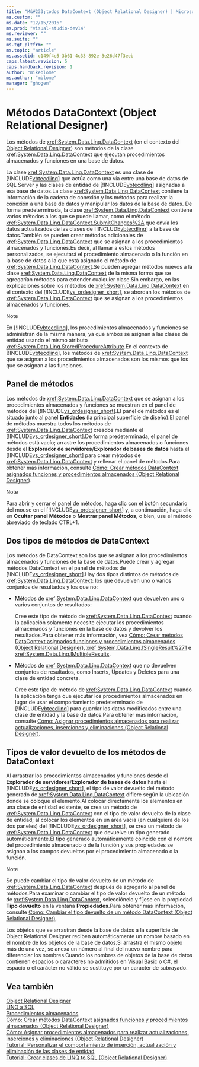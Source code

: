 ```yaml
---
title: "M&#233;todos DataContext (Object Relational Designer) | Microsoft Docs"
ms.custom: ""
ms.date: "12/15/2016"
ms.prod: "visual-studio-dev14"
ms.reviewer: ""
ms.suite: ""
ms.tgt_pltfrm: ""
ms.topic: "article"
ms.assetid: c149f4e5-3b61-4c33-892e-3e26d47f3eeb
caps.latest.revision: 5
caps.handback.revision: 1
author: "mikeblome"
ms.author: "mblome"
manager: "ghogen"
---
```

# M&#233;todos DataContext (Object Relational Designer)
Los métodos de <xref:System.Data.Linq.DataContext> \(en el contexto del [Object Relational Designer](../data-tools/linq-to-sql-tools-in-visual-studio2.md)\) son métodos de la clase <xref:System.Data.Linq.DataContext> que ejecutan procedimientos almacenados y funciones en una base de datos.  
  
 La clase <xref:System.Data.Linq.DataContext> es una clase de [!INCLUDE[vbtecdlinq](../data-tools/includes/vbtecdlinq_md.md)] que actúa como una vía entre una base de datos de SQL Server y las clases de entidad de [!INCLUDE[vbtecdlinq](../data-tools/includes/vbtecdlinq_md.md)] asignadas a esa base de datos.La clase <xref:System.Data.Linq.DataContext> contiene la información de la cadena de conexión y los métodos para realizar la conexión a una base de datos y manipular los datos de la base de datos. De forma predeterminada, la clase <xref:System.Data.Linq.DataContext> contiene varios métodos a los que se puede llamar, como el método <xref:System.Data.Linq.DataContext.SubmitChanges%2A> que envía los datos actualizados de las clases de [!INCLUDE[vbtecdlinq](../data-tools/includes/vbtecdlinq_md.md)] a la base de datos.También se pueden crear métodos adicionales de <xref:System.Data.Linq.DataContext> que se asignan a los procedimientos almacenados y funciones.Es decir, al llamar a estos métodos personalizados, se ejecutará el procedimiento almacenado o la función en la base de datos a la que está asignado el método de <xref:System.Data.Linq.DataContext>.Se pueden agregar métodos nuevos a la clase <xref:System.Data.Linq.DataContext> de la misma forma que se agregarían métodos para extender cualquier clase.Sin embargo, en las explicaciones sobre los métodos de <xref:System.Data.Linq.DataContext> en el contexto del [!INCLUDE[vs_ordesigner_short](../data-tools/includes/vs_ordesigner_short_md.md)], se abordan los métodos de <xref:System.Data.Linq.DataContext> que se asignan a los procedimientos almacenados y funciones.  
  
> [!NOTE]
>  En [!INCLUDE[vbtecdlinq](../data-tools/includes/vbtecdlinq_md.md)], los procedimientos almacenados y funciones se administran de la misma manera, ya que ambos se asignan a las clases de entidad usando el mismo atributo <xref:System.Data.Linq.StoredProcedureAttribute>.En el contexto de [!INCLUDE[vbtecdlinq](../data-tools/includes/vbtecdlinq_md.md)], los métodos de <xref:System.Data.Linq.DataContext> que se asignan a los procedimientos almacenados son los mismos que los que se asignan a las funciones.  
  
## Panel de métodos  
 Los métodos de <xref:System.Data.Linq.DataContext> que se asignan a los procedimientos almacenados y funciones se muestran en el panel de métodos del [!INCLUDE[vs_ordesigner_short](../data-tools/includes/vs_ordesigner_short_md.md)].El panel de métodos es el situado junto al panel **Entidades** \(la principal superficie de diseño\).El panel de métodos muestra todos los métodos de <xref:System.Data.Linq.DataContext> creados mediante el [!INCLUDE[vs_ordesigner_short](../data-tools/includes/vs_ordesigner_short_md.md)].De forma predeterminada, el panel de métodos está vacío; arrastre los procedimientos almacenados o funciones desde el **Explorador de servidores**\/**Explorador de bases de datos** hasta el [!INCLUDE[vs_ordesigner_short](../data-tools/includes/vs_ordesigner_short_md.md)] para crear métodos de <xref:System.Data.Linq.DataContext> y rellenar el panel de métodos.Para obtener más información, consulte [Cómo: Crear métodos DataContext asignados funciones y procedimientos almacenados \(Object Relational Designer\)](../data-tools/how-to-create-datacontext-methods-mapped-to-stored-procedures-and-functions-o-r-designer.md).  
  
> [!NOTE]
>  Para abrir y cerrar el panel de métodos, haga clic con el botón secundario del mouse en el [!INCLUDE[vs_ordesigner_short](../data-tools/includes/vs_ordesigner_short_md.md)] y, a continuación, haga clic en **Ocultar panel Métodos** o **Mostrar panel Métodos**, o bien, use el método abreviado de teclado CTRL\+1.  
  
## Dos tipos de métodos de DataContext  
 Los métodos de DataContext son los que se asignan a los procedimientos almacenados y funciones de la base de datos.Puede crear y agregar métodos DataContext en el panel de métodos de [!INCLUDE[vs_ordesigner_short](../data-tools/includes/vs_ordesigner_short_md.md)].Hay dos tipos distintos de métodos de <xref:System.Data.Linq.DataContext>: los que devuelven uno o varios conjuntos de resultados y los que no:  
  
-   Métodos de <xref:System.Data.Linq.DataContext> que devuelven uno o varios conjuntos de resultados:  
  
     Cree este tipo de método de <xref:System.Data.Linq.DataContext> cuando la aplicación solamente necesite ejecutar los procedimientos almacenados y funciones en la base de datos y devolver los resultados.Para obtener más información, vea [Cómo: Crear métodos DataContext asignados funciones y procedimientos almacenados \(Object Relational Designer\)](../data-tools/how-to-create-datacontext-methods-mapped-to-stored-procedures-and-functions-o-r-designer.md), <xref:System.Data.Linq.ISingleResult%271> e <xref:System.Data.Linq.IMultipleResults>.  
  
-   Métodos de <xref:System.Data.Linq.DataContext> que no devuelven conjuntos de resultados, como Inserts, Updates y Deletes para una clase de entidad concreta.  
  
     Cree este tipo de método de <xref:System.Data.Linq.DataContext> cuando la aplicación tenga que ejecutar los procedimientos almacenados en lugar de usar el comportamiento predeterminado de [!INCLUDE[vbtecdlinq](../data-tools/includes/vbtecdlinq_md.md)] para guardar los datos modificados entre una clase de entidad y la base de datos.Para obtener más información, consulte [Cómo: Asignar procedimientos almacenados para realizar actualizaciones, inserciones y eliminaciones \(Object Relational Designer\)](../data-tools/how-to-assign-stored-procedures-to-perform-updates-inserts-and-deletes-o-r-designer.md).  
  
## Tipos de valor devuelto de los métodos de DataContext  
 Al arrastrar los procedimientos almacenados y funciones desde el **Explorador de servidores**\/**Explorador de bases de datos** hasta el [!INCLUDE[vs_ordesigner_short](../data-tools/includes/vs_ordesigner_short_md.md)], el tipo de valor devuelto del método generado de <xref:System.Data.Linq.DataContext> difiere según la ubicación donde se coloque el elemento.Al colocar directamente los elementos en una clase de entidad existente, se crea un método de <xref:System.Data.Linq.DataContext> con el tipo de valor devuelto de la clase de entidad; al colocar los elementos en un área vacía \(en cualquiera de los dos paneles\) del [!INCLUDE[vs_ordesigner_short](../data-tools/includes/vs_ordesigner_short_md.md)], se crea un método de <xref:System.Data.Linq.DataContext> que devuelve un tipo generado automáticamente.El tipo generado automáticamente coincide con el nombre del procedimiento almacenado o de la función y sus propiedades se asignan a los campos devueltos por el procedimiento almacenado o la función.  
  
> [!NOTE]
>  Se puede cambiar el tipo de valor devuelto de un método de <xref:System.Data.Linq.DataContext> después de agregarlo al panel de métodos.Para examinar o cambiar el tipo de valor devuelto de un método de <xref:System.Data.Linq.DataContext>, selecciónelo y fíjese en la propiedad **Tipo devuelto** en la ventana **Propiedades**.Para obtener más información, consulte [Cómo: Cambiar el tipo devuelto de un método DataContext \(Object Relational Designer\)](../data-tools/how-to-change-the-return-type-of-a-datacontext-method-o-r-designer.md).  
  
 Los objetos que se arrastran desde la base de datos a la superficie de Object Relational Designer reciben automáticamente un nombre basado en el nombre de los objetos de la base de datos.Si arrastra el mismo objeto más de una vez, se anexa un número al final del nuevo nombre para diferenciar los nombres.Cuando los nombres de objetos de la base de datos contienen espacios o caracteres no admitidos en Visual Basic o C\#, el espacio o el carácter no válido se sustituye por un carácter de subrayado.  
  
## Vea también  
 [Object Relational Designer](../data-tools/linq-to-sql-tools-in-visual-studio2.md)   
 [LINQ a SQL](../Topic/LINQ%20to%20SQL.md)   
 [Procedimientos almacenados](../Topic/Stored%20Procedures.md)   
 [Cómo: Crear métodos DataContext asignados funciones y procedimientos almacenados \(Object Relational Designer\)](../data-tools/how-to-create-datacontext-methods-mapped-to-stored-procedures-and-functions-o-r-designer.md)   
 [Cómo: Asignar procedimientos almacenados para realizar actualizaciones, inserciones y eliminaciones \(Object Relational Designer\)](../data-tools/how-to-assign-stored-procedures-to-perform-updates-inserts-and-deletes-o-r-designer.md)   
 [Tutorial: Personalizar el comportamiento de inserción, actualización y eliminación de las clases de entidad](../data-tools/walkthrough-customizing-the-insert-update-and-delete-behavior-of-entity-classes.md)   
 [Tutorial: Crear clases de LINQ to SQL \(Object Relational Designer\)](../Topic/Walkthrough:%20Creating%20LINQ%20to%20SQL%20Classes%20\(O-R%20Designer\).md)